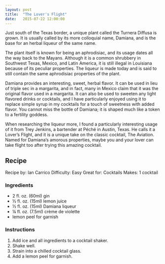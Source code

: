 ```yaml
---
layout: post
title:  "The Lover's Flight"
date:   2015-07-22 12:00:00
---
```


Just south of the Texas border, a unique plant called the Turnera Diffusa is grown. It is usually called by its more colloquial name, Damiana, and is the base for an herbal liqueur of the same name.

The plant itself is known for being an aphrodisiac, and its usage dates all the way back to the Mayans. Although it is a common shrubbery in Southwest Texas, Mexico, and Latin America, it is still illegal in Louisiana because of its peculiar properties. The liqueur is made today and is said to still contain the same aphrodisiac properties of the plant.

Damiana provides an interesting, sweet, herbal flavor. It can be used in lieu of triple sec in a margarita, and in fact, many in Mexico claim that it was the original flavor used in a margarita. It can also be used to sweeten any light flavored drinks or cocktails, and I have particularly enjoyed using it to replace simple syrup in my cocktails for a touch of sweetness with added flavor. You cannot miss the bottle of Damiana; it is shaped much like a token to a fertility goddess.

When researching the liqueur more, I found a particularly interesting usage of it from Trey Jenkins, a bartender at Péché in Austin, Texas. He calls it a Lover’s Flight, and it is a unique take on the classic cocktail, The Aviation. Named for Damiana’s amorous properties, maybe you and your lover can take flight too after trying this amazing cocktail.

## Recipe

Recipe by: Ian Carrico
Difficulty: Easy
Great for: Cocktails
Makes: 1 cocktail

### Ingredients

* 2 fl. oz. (60ml) gin
* ½ fl. oz. (15ml) lemon juice
* ½ fl. oz. (15ml) Damiana liqueur
* ¼ fl. oz. (7.5ml) crème de violette
* lemon peel for garnish

### Instructions

1. Add ice and all ingredients to a cocktail shaker.
2. Shake well.
3. Strain into a chilled cocktail glass.
4. Add a lemon peel for garnish.
